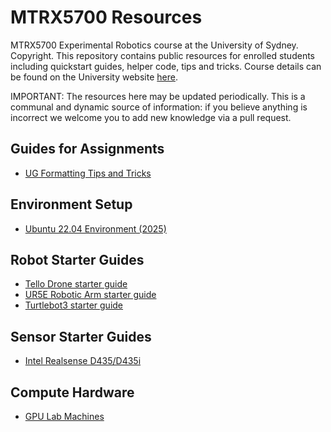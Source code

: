 # MTRX5700 Resources
MTRX5700 Experimental Robotics course at the University of Sydney. Copyright. This repository contains public resources for enrolled students including quickstart guides, helper code, tips and tricks. Course details can be found on the University website [here](https://www.sydney.edu.au/units/MTRX5700).

IMPORTANT: The resources here may be updated periodically. This is a communal and dynamic source of information: if you believe anything is incorrect we welcome you to add new knowledge via a pull request.

## Guides for Assignments
- [UG Formatting Tips and Tricks](https://github.com/nackjaylor/formatting_tips-tricks)

## Environment Setup
- [Ubuntu 22.04 Environment (2025)](environment/22_04_ros2_humble.md)

## Robot Starter Guides
- [Tello Drone starter guide](quickstarts/tello.md)
- [UR5E Robotic Arm starter guide](quickstarts/ur5e.md)
- [Turtlebot3 starter guide](quickstarts/turtlebot3.md)

## Sensor Starter Guides
- [Intel Realsense D435/D435i](quickstarts/realsense.md)

## Compute Hardware
- [GPU Lab Machines](quickstarts/gpu_machines.md)
